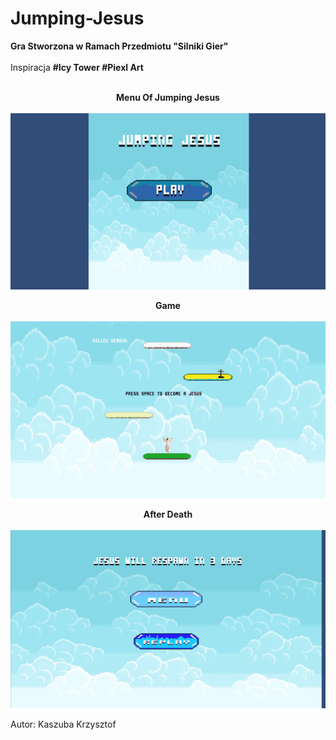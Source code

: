 # Jumping-Jesus
<b> Gra Stworzona w Ramach Przedmiotu "Silniki Gier" </b></br> </br>
Inspiracja <b> #Icy Tower #Piexl Art </b> </br> </br>








<b> <center>  Menu Of Jumping Jesus </b> </center> </br>
![](Readme_Pictures/Menu.png)

<b> <center>  Game  </b> </center> </br>
![](Readme_Pictures/Game.png)

<b> <center>  After Death </b> </center> </br>
![](Readme_Pictures/GameOver.png)

Autor: Kaszuba Krzysztof </br>

